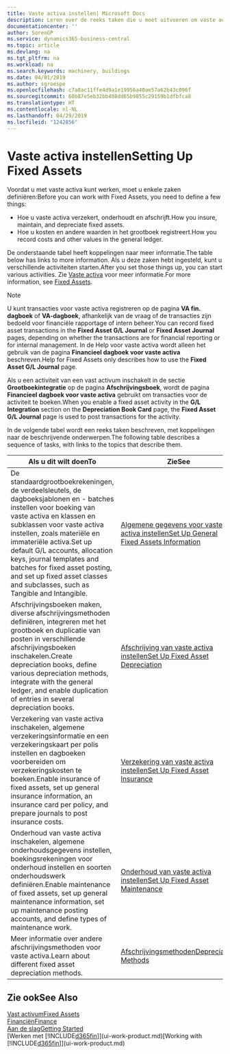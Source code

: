 ```yaml
---
title: Vaste activa instellen| Microsoft Docs
description: Leren over de reeks taken die u moet uitvoeren om vaste activa in te stellen, zoals machines of gebouwen.
documentationcenter: ''
author: SorenGP
ms.service: dynamics365-business-central
ms.topic: article
ms.devlang: na
ms.tgt_pltfrm: na
ms.workload: na
ms.search.keywords: machinery, buildings
ms.date: 04/01/2019
ms.author: sgroespe
ms.openlocfilehash: c7a8ac11ffe4d9a1e19956a40ae57a62b43c096f
ms.sourcegitcommit: 60b87e5eb32bb408dd65b9855c29159b1dfbfca8
ms.translationtype: HT
ms.contentlocale: nl-NL
ms.lasthandoff: 04/29/2019
ms.locfileid: "1242856"
---
```

# <a name="setting-up-fixed-assets"></a><span data-ttu-id="1863a-103">Vaste activa instellen</span><span class="sxs-lookup"><span data-stu-id="1863a-103">Setting Up Fixed Assets</span></span>
<span data-ttu-id="1863a-104">Voordat u met vaste activa kunt werken, moet u enkele zaken definiëren:</span><span class="sxs-lookup"><span data-stu-id="1863a-104">Before you can work with Fixed Assets, you need to define a few things:</span></span>  

* <span data-ttu-id="1863a-105">Hoe u vaste activa verzekert, onderhoudt en afschrijft.</span><span class="sxs-lookup"><span data-stu-id="1863a-105">How you insure, maintain, and depreciate fixed assets.</span></span>  
* <span data-ttu-id="1863a-106">Hoe u kosten en andere waarden in het grootboek registreert.</span><span class="sxs-lookup"><span data-stu-id="1863a-106">How you record costs and other values in the general ledger.</span></span>  

<span data-ttu-id="1863a-107">De onderstaande tabel heeft koppelingen naar meer informatie.</span><span class="sxs-lookup"><span data-stu-id="1863a-107">The table below has links to more information.</span></span> <span data-ttu-id="1863a-108">Als u deze zaken hebt ingesteld, kunt u verschillende activiteiten starten.</span><span class="sxs-lookup"><span data-stu-id="1863a-108">After you set those things up, you can start various activities.</span></span> <span data-ttu-id="1863a-109">Zie [Vaste activa](fa-manage.md) voor meer informatie.</span><span class="sxs-lookup"><span data-stu-id="1863a-109">For more information, see [Fixed Assets](fa-manage.md).</span></span>  

> [!NOTE]  
>   <span data-ttu-id="1863a-110">U kunt transacties voor vaste activa registreren op de pagina **VA fin. dagboek** of **VA-dagboek**, afhankelijk van de vraag of de transacties zijn bedoeld voor financiële rapportage of intern beheer.</span><span class="sxs-lookup"><span data-stu-id="1863a-110">You can record fixed asset transactions in the **Fixed Asset G/L Journal** or **Fixed Asset Journal** pages, depending on whether the transactions are for financial reporting or for internal management.</span></span> <span data-ttu-id="1863a-111">In de Help voor vaste activa wordt alleen het gebruik van de pagina **Financieel dagboek voor vaste activa** beschreven.</span><span class="sxs-lookup"><span data-stu-id="1863a-111">Help for Fixed Assets only describes how to use the **Fixed Asset G/L Journal** page.</span></span>  

<span data-ttu-id="1863a-112">Als u een activiteit van een vast activum inschakelt in de sectie **Grootboekintegratie** op de pagina **Afschrijvingsboek**, wordt de pagina **Financieel dagboek voor vaste activa** gebruikt om transacties voor de activiteit te boeken.</span><span class="sxs-lookup"><span data-stu-id="1863a-112">When you enable a fixed asset activity in the **G/L Integration** section on the **Depreciation Book Card** page, the **Fixed Asset G/L Journal** page is used to post transactions for the activity.</span></span>

<span data-ttu-id="1863a-113">In de volgende tabel wordt een reeks taken beschreven, met koppelingen naar de beschrijvende onderwerpen.</span><span class="sxs-lookup"><span data-stu-id="1863a-113">The following table describes a sequence of tasks, with links to the topics that describe them.</span></span>  

| <span data-ttu-id="1863a-114">Als u dit wilt doen</span><span class="sxs-lookup"><span data-stu-id="1863a-114">To</span></span> | <span data-ttu-id="1863a-115">Zie</span><span class="sxs-lookup"><span data-stu-id="1863a-115">See</span></span> |
| --- | --- |
| <span data-ttu-id="1863a-116">De standaardgrootboekrekeningen, de verdeelsleutels, de dagboeksjablonen en - batches instellen voor boeking van vaste activa en klassen en subklassen voor vaste activa instellen, zoals materiële en immateriële activa.</span><span class="sxs-lookup"><span data-stu-id="1863a-116">Set up default G/L accounts, allocation keys, journal templates and batches for fixed asset posting, and set up fixed asset classes and subclasses, such as Tangible and Intangible.</span></span> |[<span data-ttu-id="1863a-117">Algemene gegevens voor vaste activa instellen</span><span class="sxs-lookup"><span data-stu-id="1863a-117">Set Up General Fixed Assets Information</span></span>](fa-how-setup-general.md) |
| <span data-ttu-id="1863a-118">Afschrijvingsboeken maken, diverse afschrijvingsmethoden definiëren, integreren met het grootboek en duplicatie van posten in verschillende afschrijvingsboeken inschakelen.</span><span class="sxs-lookup"><span data-stu-id="1863a-118">Create depreciation books, define various depreciation methods, integrate with the general ledger, and enable duplication of entries in several depreciation books.</span></span> |[<span data-ttu-id="1863a-119">Afschrijving van vaste activa instellen</span><span class="sxs-lookup"><span data-stu-id="1863a-119">Set Up Fixed Asset Depreciation</span></span>](fa-how-setup-depreciation.md) |
| <span data-ttu-id="1863a-120">Verzekering van vaste activa inschakelen, algemene verzekeringsinformatie en een verzekeringskaart per polis instellen en dagboeken voorbereiden om verzekeringskosten te boeken.</span><span class="sxs-lookup"><span data-stu-id="1863a-120">Enable insurance of fixed assets, set up general insurance information, an insurance card per policy, and prepare journals to post insurance costs.</span></span> |[<span data-ttu-id="1863a-121">Verzekering van vaste activa instellen</span><span class="sxs-lookup"><span data-stu-id="1863a-121">Set Up Fixed Asset Insurance</span></span>](fa-how-setup-insurance.md) |
| <span data-ttu-id="1863a-122">Onderhoud van vaste activa inschakelen, algemene onderhoudsgegevens instellen, boekingsrekeningen voor onderhoud instellen en soorten onderhoudswerk definiëren.</span><span class="sxs-lookup"><span data-stu-id="1863a-122">Enable maintenance of fixed assets, set up general maintenance information, set up maintenance posting accounts, and define types of maintenance work.</span></span> |[<span data-ttu-id="1863a-123">Onderhoud van vaste activa instellen</span><span class="sxs-lookup"><span data-stu-id="1863a-123">Set Up Fixed Asset Maintenance</span></span>](fa-how-setup-maintenance.md) |
| <span data-ttu-id="1863a-124">Meer informatie over andere afschrijvingsmethoden voor vaste activa.</span><span class="sxs-lookup"><span data-stu-id="1863a-124">Learn about different fixed asset depreciation methods.</span></span> |[<span data-ttu-id="1863a-125">Afschrijvingsmethoden</span><span class="sxs-lookup"><span data-stu-id="1863a-125">Depreciation Methods</span></span>](fa-depreciation-methods.md) |

## <a name="see-also"></a><span data-ttu-id="1863a-126">Zie ook</span><span class="sxs-lookup"><span data-stu-id="1863a-126">See Also</span></span>
[<span data-ttu-id="1863a-127">Vast activum</span><span class="sxs-lookup"><span data-stu-id="1863a-127">Fixed Assets</span></span>](fa-manage.md)  
[<span data-ttu-id="1863a-128">Financiën</span><span class="sxs-lookup"><span data-stu-id="1863a-128">Finance</span></span>](finance.md)  
[<span data-ttu-id="1863a-129">Aan de slag</span><span class="sxs-lookup"><span data-stu-id="1863a-129">Getting Started</span></span>](product-get-started.md)  
<span data-ttu-id="1863a-130">[Werken met [!INCLUDE[d365fin](includes/d365fin_md.md)]](ui-work-product.md)</span><span class="sxs-lookup"><span data-stu-id="1863a-130">[Working with [!INCLUDE[d365fin](includes/d365fin_md.md)]](ui-work-product.md)</span></span>
